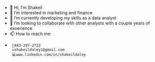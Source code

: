 - 👋 Hi, I’m Shakeil
- 👀 I’m interested in marketing and finance
- 🌱 I’m currently developing my skills as a data analyst
- 💞️ I’m looking to collaborate with other analysts with a couple years of exoerience
- 📫 How to reach me:
-      📱443-297-2723
       ✉️shakeildaley1@gmail.com
       💻www.linkedin.com/in/shakeildaley


<!---
sdaley95/sdaley95 is a ✨ special ✨ repository because its `README.md` (this file) appears on your GitHub profile.
You can click the Preview link to take a look at your changes.
--->
